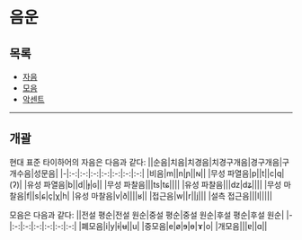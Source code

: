 # 음운
## 목록
- [자음](consonant.md)
- [모음](vowel.md)
- [악센트](accent.md)
***
## 개괄
현대 표준 타이하어의 자음은 다음과 같다:
||순음|치음|치경음|치경구개음|경구개음|구개수음|성문음|
|-|:-:|:-:|:-:|:-:|:-:|:-:|:-:|
|비음|m||n|ɲ||ɴ||
|무성 파열음|p||t||c|q|(ʔ)|
|유성 파열음|b||d||ɟ|ɢ||
|무성 파찰음|||ts|tɕ||||
|유성 파찰음|||dz|dʑ||||
|무성 마찰음|f||s|ɕ|ç|χ|h|
|유성 마찰음|v|ð||||ʁ||
|접근음|w||r||j|||
|설측 접근음|||l|||||


모음은 다음과 같다:
||전설 평순|전설 원순|중설 평순|중설 원순|후설 평순|후설 원순|
|-|:-:|:-:|:-:|:-:|:-:|:-:|
|폐모음|i|y|ɨ|ʉ||u|
|중모음|e|ø|ɘ|ɵ|ɤ|o|
|개모음|||ɐ||ɑ||